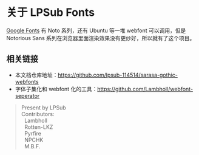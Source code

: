 # 关于 LPSub Fonts

[Google Fonts](https://developers.google.com/fonts/docs/getting_started) 有 Noto 系列，还有 Ubuntu 等一堆 webfont 可以调用，但是 Notorious Sans 系列在浏览器里面渲染效果没有更纱好，所以就有了这个项目。

## 相关链接

- 本文档仓库地址：<https://github.com/lpsub-114514/sarasa-gothic-webfonts>
- 字体子集化和 webfont 化的工具：<https://github.com/Lambholl/webfont-seperator>

> Present by LPSub<br>
> Contributors: <br>
>&nbsp;&nbsp;Lambholl<br>
>&nbsp;&nbsp;Rotten-LKZ<br>
>&nbsp;&nbsp;Pyrfire<br>
>&nbsp;&nbsp;NPCHK<br>
>&nbsp;&nbsp;M.B.F.